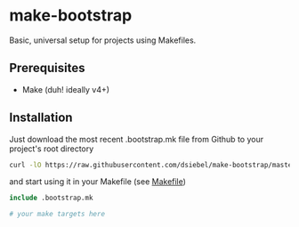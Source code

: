 # make-bootstrap

Basic, universal setup for projects using Makefiles.

## Prerequisites

* Make (duh! ideally v4+)

## Installation

Just download the most recent .bootstrap.mk file from Github to
your project's root directory

```sh
curl -lO https://raw.githubusercontent.com/dsiebel/make-bootstrap/master/.bootstrap.mk
```

and start using it in your Makefile (see [Makefile](/Makefile))

```Makefile
include .bootstrap.mk

# your make targets here
```

